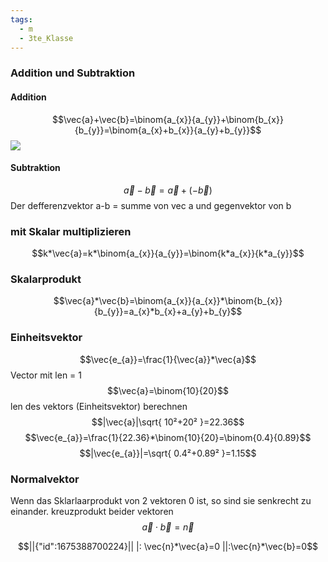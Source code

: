 ```yaml
---
tags:
  - m
  - 3te_Klasse
---
```

### Addition und Subtraktion
#### Addition
$$\vec{a}+\vec{b}=\binom{a_{x}}{a_{y}}+\binom{b_{x}}{b_{y}}=\binom{a_{x}+b_{x}}{a_{y}+b_{y}}$$
![](https://i.imgur.com/TDfYmjz.png)
#### Subtraktion
$$\vec{a}-\vec{b}=\vec{a}+(-\vec{b})$$
Der defferenzvektor a-b = summe von vec a und gegenvektor von b
### mit Skalar multiplizieren
$$k*\vec{a}=k*\binom{a_{x}}{a_{y}}=\binom{k*a_{x}}{k*a_{y}}$$
### Skalarprodukt
$$\vec{a}*\vec{b}=\binom{a_{x}}{a_{x}}*\binom{b_{x}}{b_{y}}=a_{x}*b_{x}+a_{y}+b_{y}$$
### Einheitsvektor
$$\vec{e_{a}}=\frac{1}{\vec{a}}*\vec{a}$$
Vector mit len = 1
$$\vec{a}=\binom{10}{20}$$
len des vektors (Einheitsvektor) berechnen
$$|\vec{a}|\sqrt{ 10²+20² }=22.36$$
$$\vec{e_{a}}=\frac{1}{22.36}*\binom{10}{20}=\binom{0.4}{0.89}$$
$$|\vec{e_{a}}|=\sqrt{ 0.4²+0.89² }=1.15$$
### Normalvektor
Wenn das Sklarlaarprodukt von 2 vektoren 0 ist, so sind sie senkrecht zu einander.
kreuzprodukt beider vektoren
$$\vec{a}\cdot \vec{b}=\vec{n}$$
```math
||{"id":1675388700224}||

|: \vec{n}*\vec{a}=0
||:\vec{n}*\vec{b}=0
```
